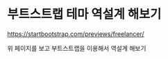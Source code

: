 # 부트스트랩 테마 역설계 해보기

<https://startbootstrap.com/previews/freelancer/>

위 페이지를 보고 부트스트랩을 이용해서 역설계 해보기
